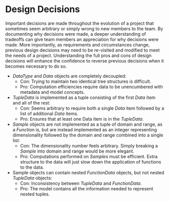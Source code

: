 # Design Decisions

Important decisions are made throughout the evolution of a project that sometimes seem arbitrary or simply wrong to new members to the team.  By documenting why decisions were made, a deeper understanding of tradeoffs can give team members an appreciation for why decisions were made.  More importantly, as requirements and circumstances change, previous design decisions may need to be re-visited and modified to meet the needs of a project.  Understanding the full pros and cons of design decisions will enhance the confidence to reverse previous decisions when it becomes necessary to do so.

* *DataType* and *Data* objects are completely decoupled:  
  * Con: Trying to maintain two identical tree structures is difficult.
  * Pro: Computation efficiencies require data to be unencumbered with metadata and model concepts. 
* *TupleData* is implemented as a tuple consisting of the first *Data* item and all of the rest:  
  * Con: Seems arbitrary to require both a single *Data* item followed by a list of additional *Data* items.
  * Pro: Ensures that at least one Data item is in the *TupleData*.
* *Sample* objects are not implemented as a tuple of domain and range, as a *Function* is, but are instead implemented as an integer representing dimensionality followed by the domain and range combined into a single list:  
  * Con: The dimensionality number feels arbitrary. Simply breaking a *Sample* into domain and range would be more elegant.
  * Pro: Computations performed on *Samples* must be efficient.  Extra structure to the data will just slow down the application of functions to the data.
* Sample objects can contain nested *FunctionData* objects, but not nested *TupleData* objects:  
  * Con: Inconsistency between *TupleData* and *FunctionData*.
  * Pro: The model contains all the information needed to represent nested tuples.
